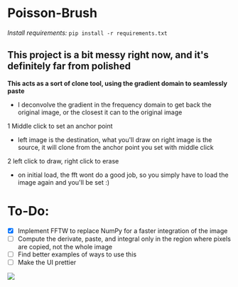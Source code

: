 # Poisson-Brush

*Install requirements:* `pip install -r requirements.txt`

## This project is a bit messy right now, and it's definitely far from polished

**This acts as a sort of clone tool, using the gradient domain to seamlessly paste**
- I deconvolve the gradient in the frequency domain to get back the original image, or the closest it can to the original image

1 Middle click to set an anchor point

- left image is the destination, what you'll draw on
right image is the source, it will clone from the anchor point you set with middle click

2 left click to draw, right click to erase

- on initial load, the fft wont do a good job, so you simply have to load the image again and you'll be set :)

# To-Do:
- [X] Implement FFTW to replace NumPy for a faster integration of the image
- [ ] Compute the derivate, paste, and integral only in the region where pixels are copied, not the whole image
- [ ] Find better examples of ways to use this
- [ ] Make the UI prettier

![](https://ninja.dog/mQorTS.png)
